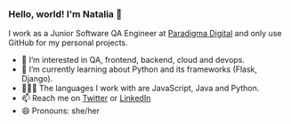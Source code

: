 ### Hello, world! I'm Natalia 👋

I work as a Junior Software QA Engineer at [Paradigma Digital](https://www.paradigmadigital.com) and only use GitHub for my personal projects.

- 🔭 I’m interested in QA, frontend, backend, cloud and devops.
- 🌱 I’m currently learning about Python and its frameworks (Flask, Django).
- 👩🏻‍💻 The languages I work with are JavaScript, Java and Python.
- 📫 Reach me on [Twitter](https://twitter.com/natgarea) or [LinkedIn](https://www.linkedin.com/in/nataliagarea/)
- 😄 Pronouns: she/her
